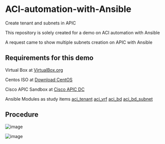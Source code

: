 # ACI-automation-with-Ansible
Create tenant and subnets in APIC

This repository is solely created for a demo on ACI automation with Ansible

A request came to show multiple subnets creation on APIC with Ansible

Requirements for this demo
--------------------------
Virtual Box at [VirtualBox.org](https://www.virtualbox.org/)

Centos ISO at [Download CentOS](https://www.centos.org/download/)

Cisco APIC Sandbox at [Cisco APIC DC](https://sandboxapicdc.cisco.com)

Ansible Modules as study items
[aci_tenant](https://docs.ansible.com/ansible/latest/modules/aci_tenant_module.html)
[aci_vrf](https://docs.ansible.com/ansible/latest/modules/aci_vrf_module.html)
[aci_bd](https://docs.ansible.com/ansible/latest/modules/aci_bd_module.html)
[aci_bd_subnet](https://docs.ansible.com/ansible/latest/modules/aci_bd_subnet_module.html)


Procedure
---------

![image](https://user-images.githubusercontent.com/47313728/76161863-9c5f4f00-60f4-11ea-995b-9c1fd51ebe3d.png)


![image](https://user-images.githubusercontent.com/47313728/76162004-1b08bc00-60f6-11ea-9296-3596692391e7.png)

